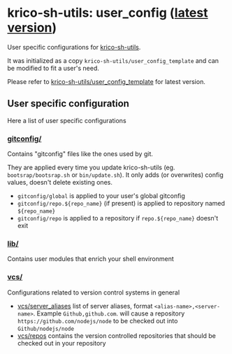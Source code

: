 # krico-sh-utils: user_config ([latest version](https://github.com/krico/krico-sh-utils/blob/main/user_config_template/README.md))

User specific configurations for [krico-sh-utils](https://github.com/krico/krico-sh-utils).

It was initialized as a copy `krico-sh-utils/user_config_template` and can
be modified to fit a user's need.

Please refer to
[krico-sh-utils/user_config_template](https://github.com/krico/krico-sh-utils/tree/main/user_config_template)
for latest version.

## User specific configuration

Here a list of user specific configurations

### [gitconfig/](./gitconfig)

Contains "gitconfig" files like the ones used by git.

They are applied every time you update krico-sh-utils (eg. `bootsrap/bootsrap.sh` or `bin/update.sh`).
It only adds (or overwrites) config values, doesn't delete existing ones.

- `gitconfig/global` is applied to your user's global gitconfig
- `gitconfig/repo.${repo_name}` (if present) is applied to repository named `${repo_name}`
- `gitconfig/repo` is applied to a repository if `repo.${repo_name}` doesn't exit

### [lib/](./lib)

Contains user modules that enrich your shell environment

### [vcs/](./vcs)

Configurations related to version control systems in general

- [vcs/server_aliases](vcs/server_aliases) list of server aliases, format `<alias-name>,<server-name>`.
  Example `Github,github.com`.
  will cause a repository `https://github.com/nodejs/node` to be checked out into `Github/nodejs/node`
- [vcs/repos](vcs/repos) contains the version controlled repositories that should be checked out in your repository